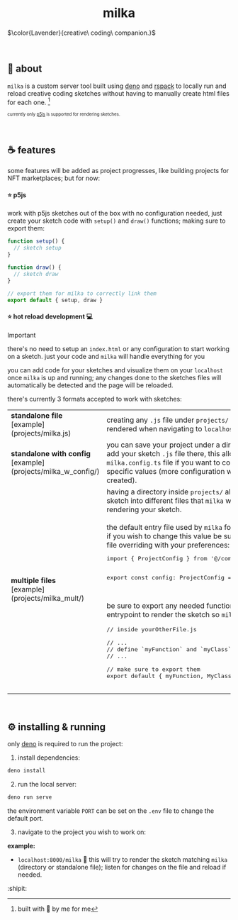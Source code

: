 <h1 align="center">milka</h1>

$\color{Lavender}{creative\ coding\ companion.}$

<br>
<h2>🐶 about</h2>

`milka` is a custom server tool built using [deno](https://deno.com/) and
[rspack](https://rspack.dev/) to locally run and reload creative coding sketches
without having to manually create html files for each one. [^1]

<sub><sup> currently only [p5js](https://p5js.org/) is supported for rendering
sketches. </sup></sub>

<br>
<h2>☕️ features</h2>

some features will be added as project progresses, like building projects for
NFT marketplaces; but for now:

#### ⭐️ p5js

work with p5js sketches out of the box with no configuration needed, just create
your sketch code with `setup()` and `draw()` functions; making sure to export
them:

```javascript
function setup() {
  // sketch setup
}

function draw() {
  // sketch draw
}

// export them for milka to correctly link them
export default { setup, draw }
```

#### ⭐️ hot reload development 💻

> [!IMPORTANT]
> there's no need to setup an `index.html` or any configuration to start working
> on a sketch. just your code and `milka` will handle everything for you

you can add code for your sketches and visualize them on your `localhost` once
`milka` is up and running; any changes done to the sketches files will
automatically be detected and the page will be reloaded.

there's currently 3 formats accepted to work with sketches:

<table>
<tr>
<td width="50%">
<strong>standalone file</strong><br>
[example](projects/milka.js)
</td>
<td width="50%">
creating any <code>.js</code> file under <code>projects/</code> allows the sketch to be rendered
  when navigating to <code>localhost:PORT/yourFile</code>.
</td>
</tr>
<tr>
<td width="50%">
<strong>standalone with config</strong><br>
[example](projects/milka_w_config/)
</td>
<td width="50%">
you can save your project under a directory inside <code>projects/</code> and add your
  sketch <code>.js</code> file there, this allows you to add a <code>milka.config.ts</code> file if
  you want to configure the project with specific values (more configuration
  will be added as features are created).
</td>
</tr>
<tr>
<td width="50%">
<strong>multiple files</strong><br>
[example](projects/milka_mult/)
</td>
<td width="50%">
having a directory inside <code>projects/</code> allows you to organize your sketch into
  different files that <code>milka</code> will still handle and show when rendering your
  sketch.<br><br>
  the default entry file used by <code>milka</code> for your sketch will be <code>sketch.js</code>, if
  you wish to change this value be sure to add a <code>milka.config.ts</code> file
  overriding with your preferences:<br>
  <pre lang="ts">
import { ProjectConfig } from '@/compiler/config/index.ts'

export const config: ProjectConfig = { entry: 'otherEntryPoint', }
</pre><br> be sure to export any needed functions or classes needed for your
entrypoint to render the sketch so <code>milka</code> can properly link
them:<br>

<pre lang="js">
// inside yourOtherFile.js

// ...
// define `myFunction` and `myClass` as you wish
// ...

// make sure to export them
export default { myFunction, MyClass }
  </pre>
</td>
</tr>
</table>

<br>
<h2>⚙️ installing & running</h2>

only [deno](https://deno.com/) is required to run the project:

1. install dependencies:

```bash
deno install
```

2. run the local server:

```bash
deno run serve
```

the environment variable `PORT` can be set on the `.env` file to change the
default port.

3. navigate to the project you wish to work on:

<strong>example:</strong>

- `localhost:8000/milka` 🔗 this will try to render the sketch matching `milka`
  (directory or standalone file); listen for changes on the file and reload if
  needed.

:shipit:

[^1]: built with 🤍 by me for me
